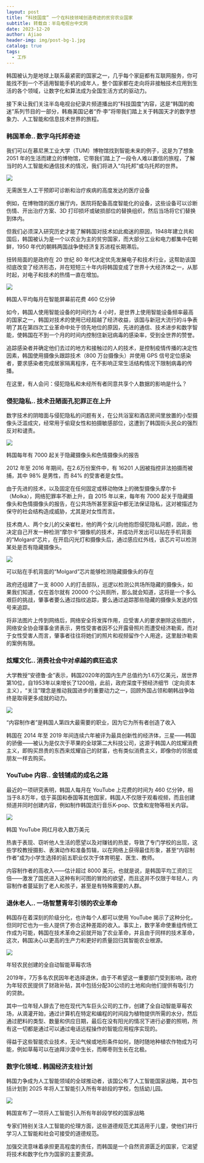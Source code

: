 ```yaml
---
layout: post
title: “科技国度” 一个在科技领域创造奇迹的贫穷农业国家
subtitle: 转载自：半岛电视台中文网
date: 2023-12-20
author: Ajiao
header-img: img/post-bg-1.jpg
catalog: true
tags:
  - 工作
---
```

韩国被认为是地球上联系最紧密的国家之一，几乎每个家庭都有互联网服务，你可能找不到一个不适用智能手机的成年人，整个国家都在走向将非接触技术应用到生活的各个领域，让数字化和算法成为全国生活方式的驱动力。

接下来让我们关注半岛电视台纪录片频道播出的“科技国度”内容，这是“韩国的痴迷”系列节目的一部分，韩裔美国记者“乔·李”将带我们踏上关于韩国天才的数字想象力、人工智能和信息技术世界的旅程。

### 韩国革命.. 数字乌托邦奇迹

我们可以在慕尼黑工业大学（TUM）博物馆找到智能未来的例子，这是为了想象 2051 年的生活而建立的博物馆，它带我们踏上了一段令人难以置信的旅程，了解当时的人工智能和通信技术的情况，我们将进入“乌托邦”或乌托邦的世界。

![](https://chinese.aljazeera.net/wp-content/uploads/2023/02/1-267.png?w=770&resize=770%2C309&quality=80)

无需医生人工干预即可诊断和治疗疾病的高度发达的医疗设备

例如，在博物馆的医疗展厅内，医院将配备高度智能化的设备，这些设备可以诊断伤情、开出治疗方案、3D 打印损坏或破损部位的替换组织，然后当场将它们替换到体内。

但我们必须深入研究历史才能了解韩国对技术如此痴迷的原因，1948年建立共和国后，韩国被认为是一个以农业为主的贫穷国家，而大部分工业和电力都集中在朝鲜，1950 年代的朝韩两国战争使经济复苏进程长期滞后。

扭转局面的是政府在 20 世纪 80 年代决定优先发展电子和技术行业，这帮助该国彻底改变了经济形态，并在短短三十年内将韩国变成了世界十大经济体之一，从那时起，对电子和技术的热情一直在增加。

![](https://chinese.aljazeera.net/wp-content/uploads/2023/02/1-268.png?w=769&resize=769%2C427&quality=80)

韩国人平均每月在智能屏幕前花费 460 亿分钟

如今，韩国人使用智能设备的时间约为 4 小时，是世界上使用智能设备频率最高的国家之一，韩国对技术的使用已经超越了经济收益，该国与新冠大流行的斗争表明了其在第四次工业革命中处于领先地位的原因，先进的通信、技术进步和数字智能，使韩国在不到一个月的时间内控制住新冠病毒的感染率，受到全世界的赞誉。

追踪感染者并确定他们去过的地方和接触过的人的技术，是控制疫情传播的决定性因素，韩国使用摄像头跟踪技术（800 万台摄像头）并使用 GPS 信号定位感染者，要求感染者完成居家隔离程序，在不影响正常生活结构情况下限制病毒的传播。

在这里，有人会问：侵犯隐私和未经所有者同意共享个人数据的影响是什么？
### 侵犯隐私.. 技术丑陋面孔犯罪正在上升

数字技术的阴暗面与侵犯隐私的问题有关，在公共浴室和酒店房间里放置的小型摄像头泛滥成灾，经常用于偷窥女性和拍摄敏感部位，这遭到了韩国街头民众的强烈反对和谴责。

![](https://chinese.aljazeera.net/wp-content/uploads/2023/02/1-269.png?w=770&resize=770%2C429&quality=80)

韩国每年有 7000 起关于隐藏摄像头和色情摄像头的报告

2012 年至 2016 年期间，在2.6万份案件中，有 16201 人因被指控非法拍摄而被捕，其中 98% 是男性，而 84% 的受害者是女性。

由于先进的技术，以及固定在任何固定或移动物体上的微型摄像头摩尔卡（Molka），网络犯罪率不断上升，自 2015 年以来，每年有 7000 起关于隐藏摄像头和色情摄像头的报告，在公共场所甚至家庭中都无法保证隐私，这对被描述为保守的社会结构造成威胁，尤其是对女性而言。

技术商人、两个女儿的父亲崔杜，他的两个女儿向他抱怨侵犯隐私问题，因此，他决定自己开发一种检测“摩尔卡”摄像机的技术，并成功开发出可以贴在手机背面的“Molgard”芯片，在开启闪光灯和摄像头后，通过感应红外线，该芯片可以检测某处是否有隐藏摄像头。

![](https://chinese.aljazeera.net/wp-content/uploads/2023/02/1-270.png?w=769&resize=769%2C429&quality=80)

可以贴在手机背面的“Molgard”芯片能够检测隐藏摄像头的存在

政府还组建了一支 8000 人的打击部队，巡逻以检测公共场所隐藏的摄像头，如果我们知道，仅在首尔就有 20000 个公共厕所，那么就会知道，这将是一个多么艰巨的挑战，肇事者要么通过指纹追踪，要么通过追踪那些隐藏的摄像头发送的信号来追踪。

将非法图片上传到网络后，网络安全将发挥作用，应受害人的要求删除这些图片，网络安全协会理事金贤表示，男性受害者因不公开露骨照片而遭受经济勒索，而对于女性受害人而言，肇事者往往将她们的照片和视频留作个人用途，这里敲诈勒索的案例有限。

### 炫耀文化.. 消费社会中对卓越的疯狂追求

大学教授“安德鲁·金”表示，韩国2020年的国内生产总值约为1.6万亿美元，居世界第10位，自1953年以来增长了1200倍，此前，政府深度干预经济细节（定向资本主义），“关注”理念是推动我国进步的重要动力之一，回顾外国占领和朝韩战争始终是取得更多成就的动力。

![](https://chinese.aljazeera.net/wp-content/uploads/2023/02/1-271.png?w=770&resize=770%2C364&quality=80)

“内容制作者”是韩国人第四大最需要的职业，因为它为所有者创造了收入

韩国在 2014 年至 2019 年间连续六年被评为最具创新性的经济体，三星——韩国的骄傲——被认为是仅次于苹果的全球第二大科技公司，这源于韩国人的炫耀消费主义，即购买昂贵的东西来炫耀自己的财富，也有类似消费主义，即像你的邻居或朋友一样去购买。

### YouTube 内容.. 金钱铺成的成名之路

最近的一项研究表明，韩国人每月在 YouTube 上花费的时间为 460 亿分钟，相当于8.8万年，低于英国和泰国等其他国家，韩国人不仅限于观看视频，而且创建频道并同时创建内容，例如制作韩国流行音乐K-pop、饮食和宠物等相关内容。

![](https://chinese.aljazeera.net/wp-content/uploads/2023/02/1-272.png?w=770&resize=770%2C428&quality=80)

韩国 YouTube 网红月收入数万美元

热衷于表现、窃听他人生活的愿望以及对赚钱的热爱，导致了专门学校的出现，这些学校教授摄影、表演动作和准备剪辑，以在网络上获得最佳形象，甚至“内容制作者”成为小学生选择的前五职业仅次于体育明星、医生、教师。

内容制作者的高收入——估计超过 8000 美元，也就是说，是韩国平均工资的三倍——激发了国民进入这种有利可图的冒险的欲望，而且这并不仅限于年轻人，内容制作者蔓延到了老人和孩子，甚至是有特殊需要的人群。

### 退休老人.. 一场智慧青年引领的农业革命

韩国存在着深刻的阶级分化，也许每个人都可以使用 YouTube 揭示了这种分化，但同时它也为一些人提供了弥合这种差距的收入。事实上，数字革命使重组传统工作成为可能，韩国在技术革命之前就开始了农业革命，并且由于同样的技术革命，这次，韩国决心以更高的生产力和更好的质量回归其智能农业根源。

![](https://chinese.aljazeera.net/wp-content/uploads/2023/02/1-273.png?w=769&resize=769%2C423&quality=80)

年轻农民创建的全自动智能草莓农场

2019年，7万多名农民因年老选择退休，由于不希望这一重要部门受到影响，政府为年轻农民提供了财政补贴，其中包括分配30公顷的土地和向他们提供有吸引力的贷款。

其中一位年轻人辞去了他在现代汽车巨头公司的工作，创建了全自动智能草莓农场，从滴灌开始，通过计算机在特定和编程的时间段为植物提供所需的水分，然后通过肥料的类型、数量和供应日期，最后在没有阳光的情况下进行必要的照明，所有这一切都是通过可以通过电话远程操作的智能应用程序实现的。

得益于这些智能农业技术，无论气候或地形条件如何，随时随地种植农作物成为可能，例如草莓可以在迪拜沙漠中生长，而椰枣则生长在北极。

### 数字化领域.. 韩国经济支柱计划

韩国力争成为人工智能领域的全球推动者，该国公布了人工智能国家战略，其中包括计划到 2025 年将人工智能引入所有年龄段的学校，包括幼儿园。

![](https://chinese.aljazeera.net/wp-content/uploads/2023/02/1-275.png?w=770&resize=770%2C426&quality=80)

韩国宣布了一项将人工智能引入所有年龄段学校的国家战略

专家们特别关注人工智能的伦理方面，这些道德规范尤其适用于儿童，使他们并行学习人工智能和社会可接受的道德规范。

加强交流意味着承担更高程度的责任，而韩国是一个自然资源匮乏的国家，它渴望将技术和数字化作为国家的主要资源。